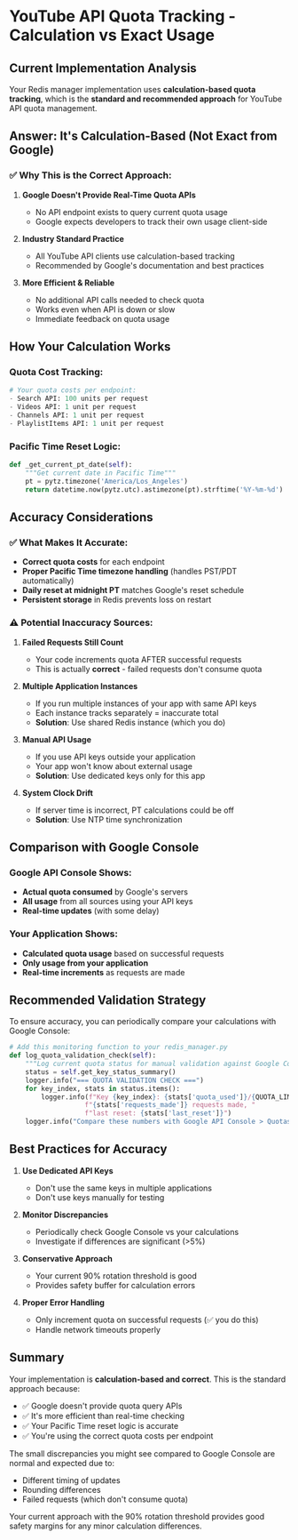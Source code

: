 # YouTube API Quota Tracking - Calculation vs Exact Usage

## Current Implementation Analysis

Your Redis manager implementation uses **calculation-based quota tracking**, which is the **standard and recommended approach** for YouTube API quota management.

## Answer: It's Calculation-Based (Not Exact from Google)

### ✅ Why This is the Correct Approach:

1. **Google Doesn't Provide Real-Time Quota APIs**

   - No API endpoint exists to query current quota usage
   - Google expects developers to track their own usage client-side

2. **Industry Standard Practice**

   - All YouTube API clients use calculation-based tracking
   - Recommended by Google's documentation and best practices

3. **More Efficient & Reliable**
   - No additional API calls needed to check quota
   - Works even when API is down or slow
   - Immediate feedback on quota usage

## How Your Calculation Works

### Quota Cost Tracking:

```python
# Your quota costs per endpoint:
- Search API: 100 units per request
- Videos API: 1 unit per request
- Channels API: 1 unit per request
- PlaylistItems API: 1 unit per request
```

### Pacific Time Reset Logic:

```python
def _get_current_pt_date(self):
    """Get current date in Pacific Time"""
    pt = pytz.timezone('America/Los_Angeles')
    return datetime.now(pytz.utc).astimezone(pt).strftime('%Y-%m-%d')
```

## Accuracy Considerations

### ✅ What Makes It Accurate:

- **Correct quota costs** for each endpoint
- **Proper Pacific Time timezone handling** (handles PST/PDT automatically)
- **Daily reset at midnight PT** matches Google's reset schedule
- **Persistent storage** in Redis prevents loss on restart

### ⚠️ Potential Inaccuracy Sources:

1. **Failed Requests Still Count**

   - Your code increments quota AFTER successful requests
   - This is actually **correct** - failed requests don't consume quota

2. **Multiple Application Instances**

   - If you run multiple instances of your app with same API keys
   - Each instance tracks separately = inaccurate total
   - **Solution**: Use shared Redis instance (which you do)

3. **Manual API Usage**

   - If you use API keys outside your application
   - Your app won't know about external usage
   - **Solution**: Use dedicated keys only for this app

4. **System Clock Drift**
   - If server time is incorrect, PT calculations could be off
   - **Solution**: Use NTP time synchronization

## Comparison with Google Console

### Google API Console Shows:

- **Actual quota consumed** by Google's servers
- **All usage** from all sources using your API keys
- **Real-time updates** (with some delay)

### Your Application Shows:

- **Calculated quota usage** based on successful requests
- **Only usage from your application**
- **Real-time increments** as requests are made

## Recommended Validation Strategy

To ensure accuracy, you can periodically compare your calculations with Google Console:

```python
# Add this monitoring function to your redis_manager.py
def log_quota_validation_check(self):
    """Log current quota status for manual validation against Google Console"""
    status = self.get_key_status_summary()
    logger.info("=== QUOTA VALIDATION CHECK ===")
    for key_index, stats in status.items():
        logger.info(f"Key {key_index}: {stats['quota_used']}/{QUOTA_LIMIT} quota used, "
                   f"{stats['requests_made']} requests made, "
                   f"last reset: {stats['last_reset']}")
    logger.info("Compare these numbers with Google API Console > Quotas page")
```

## Best Practices for Accuracy

1. **Use Dedicated API Keys**

   - Don't use the same keys in multiple applications
   - Don't use keys manually for testing

2. **Monitor Discrepancies**

   - Periodically check Google Console vs your calculations
   - Investigate if differences are significant (>5%)

3. **Conservative Approach**

   - Your current 90% rotation threshold is good
   - Provides safety buffer for calculation errors

4. **Proper Error Handling**
   - Only increment quota on successful requests (✅ you do this)
   - Handle network timeouts properly

## Summary

Your implementation is **calculation-based and correct**. This is the standard approach because:

- ✅ Google doesn't provide quota query APIs
- ✅ It's more efficient than real-time checking
- ✅ Your Pacific Time reset logic is accurate
- ✅ You're using the correct quota costs per endpoint

The small discrepancies you might see compared to Google Console are normal and expected due to:

- Different timing of updates
- Rounding differences
- Failed requests (which don't consume quota)

Your current approach with the 90% rotation threshold provides good safety margins for any minor calculation differences.

